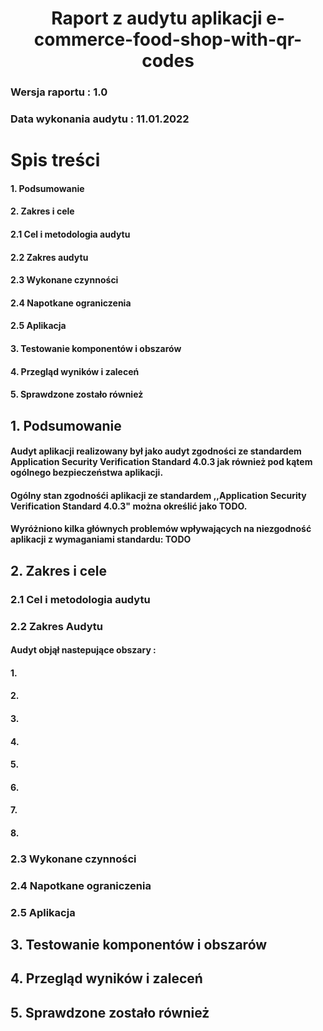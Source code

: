 # <center>Raport z audytu aplikacji e-commerce-food-shop-with-qr-codes</center>
### Wersja raportu : 1.0
### Data wykonania audytu : 11.01.2022
# Spis treści
#### **1. Podsumowanie**
#### **2. Zakres i cele** 
####  2.1 Cel i metodologia audytu
####  2.2 Zakres audytu
####  2.3 Wykonane czynności
####  2.4 Napotkane ograniczenia
####  2.5 Aplikacja 
#### **3. Testowanie komponentów i obszarów**
#### **4. Przegląd wyników i zaleceń** 
#### **5. Sprawdzone zostało również**
## **1. Podsumowanie**
#### Audyt aplikacji realizowany był jako audyt zgodności ze standardem Application Security Verification Standard 4.0.3 jak również pod kątem ogólnego bezpieczeństwa aplikacji.
#### Ogólny stan zgodnośći aplikacji ze standardem ,,Application Security Verification Standard 4.0.3" można określić jako **TODO**.
#### Wyróżniono kilka głównych problemów wpływających na niezgodność aplikacji z wymaganiami standardu: TODO
## **2. Zakres i cele** 
### **2.1 Cel i metodologia audytu**
### **2.2 Zakres Audytu**
####  Audyt objął nastepujące obszary :
#### 1.
#### 2.
#### 3.
#### 4.
#### 5.
#### 6.
#### 7.
#### 8.
### **2.3 Wykonane czynności**
### **2.4 Napotkane ograniczenia**
### **2.5 Aplikacja**
## **3. Testowanie komponentów i obszarów**
## **4. Przegląd wyników i zaleceń** 
## **5. Sprawdzone zostało również**
